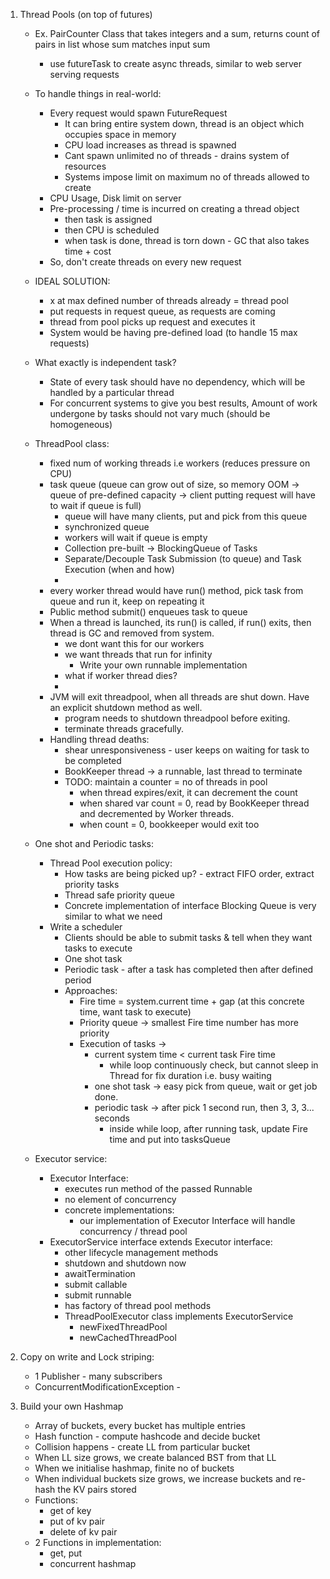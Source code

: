 1. Thread Pools (on top of futures)
   * Ex. PairCounter Class that takes integers and a sum, returns count of pairs in list whose sum matches input sum
     * use futureTask to create async threads, similar to web server serving requests
   * To handle things in real-world:
     * Every request would spawn FutureRequest
       * It can bring entire system down, thread is an object which occupies space in memory
       * CPU load increases as thread is spawned
       * Cant spawn unlimited no of threads - drains system of resources
       * Systems impose limit on maximum no of threads allowed to create
     * CPU Usage, Disk limit on server
     * Pre-processing / time is incurred on creating a thread object
       * then task is assigned
       * then CPU is scheduled
       * when task is done, thread is torn down - GC that also takes time + cost
     * So, don't create threads on every new request
     
   * IDEAL SOLUTION:
     * x at max defined number of threads already = thread pool
     * put requests in request queue, as requests are coming
     * thread from pool picks up request and executes it
     * System would be having pre-defined load (to handle 15 max requests)
     
   * What exactly is independent task?
     * State of every task should have no dependency, which will be handled by a particular thread
     * For concurrent systems to give you best results, Amount of work undergone by tasks should not vary much (should be homogeneous)
   
   * ThreadPool class:
     * fixed num of working threads i.e workers (reduces pressure on CPU)
     * task queue (queue can grow out of size, so memory OOM -> queue of pre-defined capacity -> client putting request will have to wait if queue is full)
       * queue will have many clients, put and pick from this queue
       * synchronized queue
       * workers will wait if queue is empty
       * Collection pre-built -> BlockingQueue of Tasks
       * Separate/Decouple Task Submission (to queue) and Task Execution (when and how)
       * 
     * every worker thread would have run() method, pick task from queue and run it, keep on repeating it
     * Public method submit() enqueues task to queue
     * When a thread is launched, its run() is called, if run() exits, then thread is GC and removed from system.
       * we dont want this for our workers
       * we want threads that run for infinity
         * Write your own runnable implementation
       * what if worker thread dies?
       * 
     * JVM will exit threadpool, when all threads are shut down. Have an explicit shutdown method as well.
       * program needs to shutdown threadpool before exiting.
       * terminate threads gracefully.
     * Handling thread deaths:
       * shear unresponsiveness - user keeps on waiting for task to be completed
       * BookKeeper thread -> a runnable, last thread to terminate
       * TODO: maintain a counter = no of threads in pool
         * when thread expires/exit, it can decrement the count
         * when shared var count = 0, read by BookKeeper thread and decremented by Worker threads.
         * when count = 0, bookkeeper would exit too
     
   * One shot and Periodic tasks:
     * Thread Pool execution policy:
       * How tasks are being picked up? - extract FIFO order, extract priority tasks
       * Thread safe priority queue
       * Concrete implementation of interface Blocking Queue is very similar to what we need
     * Write a scheduler
       * Clients should be able to submit tasks & tell when they want tasks to execute
       * One shot task
       * Periodic task - after a task has completed then after defined period
       * Approaches:
         * Fire time = system.current time + gap (at this concrete time, want task to execute)
         * Priority queue -> smallest Fire time number has more priority
         * Execution of tasks ->
           * current system time < current task Fire time
             * while loop continuously check, but cannot sleep in Thread for fix duration i.e. busy waiting
           * one shot task -> easy pick from queue, wait or get job done.
           * periodic task -> after pick 1 second run, then 3, 3, 3... seconds
             * inside while loop, after running task, update Fire time and put into tasksQueue
           

   * Executor service:
     * Executor Interface:
       * executes run method of the passed Runnable
       * no element of concurrency
       * concrete implementations:
         * our implementation of Executor Interface will handle concurrency / thread pool
     * ExecutorService interface extends Executor interface:
       * other lifecycle management methods
       * shutdown and shutdown now
       * awaitTermination
       * submit callable
       * submit runnable
       * has factory of thread pool methods
       * ThreadPoolExecutor class implements ExecutorService
         * newFixedThreadPool
         * newCachedThreadPool

2. Copy on write and Lock striping:
   * 1 Publisher - many subscribers
   * ConcurrentModificationException - 


3. Build your own Hashmap
   * Array of buckets, every bucket has multiple entries
   * Hash function - compute hashcode and decide bucket
   * Collision happens - create LL from particular bucket
   * When LL size grows, we create balanced BST from that LL
   * When we initialise hashmap, finite no of buckets
   * When individual buckets size grows, we increase buckets and re-hash the KV pairs stored
   * Functions:
     * get of key
     * put of kv pair
     * delete of kv pair
   * 2 Functions in implementation:
     * get, put
     * concurrent hashmap
